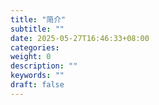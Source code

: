 ```yaml
---
title: "简介"
subtitle: ""
date: 2025-05-27T16:46:33+08:00
categories:
weight: 0
description: ""
keywords: ""
draft: false
---
```

